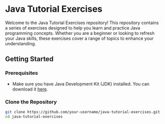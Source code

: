 # Java Tutorial Exercises

Welcome to the Java Tutorial Exercises repository! This repository contains a series of exercises designed to help you learn and practice Java programming concepts. Whether you are a beginner or looking to refresh your Java skills, these exercises cover a range of topics to enhance your understanding.

## Getting Started

### Prerequisites

- Make sure you have Java Development Kit (JDK) installed. You can download it [here](https://www.oracle.com/java/technologies/javase-downloads.html).

### Clone the Repository

```bash
git clone https://github.com/your-username/java-tutorial-exercises.git
cd java-tutorial-exercises
